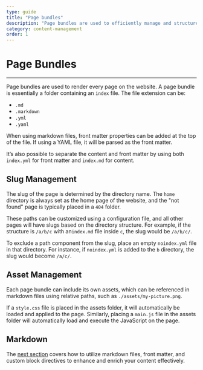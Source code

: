 ```yaml
---
type: guide
title: "Page bundles"
description: "Page bundles are used to efficiently manage and structure content"
category: content-management
order: 1
---
```


# Page Bundles
---

Page bundles are used to render every page on the website. A page bundle is essentially a folder containing an `index` file. The file extension can be:

- `.md`
- `.markdown`
- `.yml`
- `.yaml`

When using markdown files, front matter properties can be added at the top of the file. If using a YAML file, it will be parsed as the front matter. 

It’s also possible to separate the content and front matter by using both `index.yml` for front matter and `index.md` for content.

## Slug Management

The slug of the page is determined by the directory name. The `home` directory is always set as the home page of the website, and the "not found" page is typically placed in a `404` folder.

These paths can be customized using a configuration file, and all other pages will have slugs based on the directory structure. For example, if the structure is `/a/b/c` with an`index.md` file inside `c`, the slug would be `/a/b/c/`.

To exclude a path component from the slug, place an empty `noindex.yml` file in that directory. For instance, if `noindex.yml` is added to the `b` directory, the slug would become `/a/c/`.

## Asset Management

Each page bundle can include its own assets, which can be referenced in markdown files using relative paths, such as `./assets/my-picture.png`.

If a `style.css` file is placed in the assets folder, it will automatically be loaded and applied to the page. Similarly, placing a `main.js` file in the assets folder will automatically load and execute the JavaScript on the page.

## Markdown

The [next section](/docs/content-management/markdown/) covers how to utilize markdown files, front matter, and custom block directives to enhance and enrich your content effectively.






